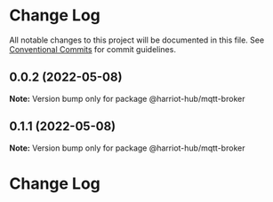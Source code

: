 # Change Log

All notable changes to this project will be documented in this file.
See [Conventional Commits](https://conventionalcommits.org) for commit guidelines.

## 0.0.2 (2022-05-08)

**Note:** Version bump only for package @harriot-hub/mqtt-broker

## 0.1.1 (2022-05-08)

**Note:** Version bump only for package @harriot-hub/mqtt-broker

# Change Log
